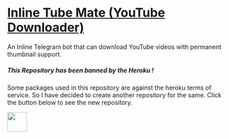 <h1 align="left">
    <a href="https://github.com/m4mallu">Inline Tube Mate (YouTube Downloader)
</a>
</h1>

An Inline Telegram bot that can download YouTube videos with permanent thumbnail support.

<h5>This Repository has been banned by the Heroku !</h6>
Some packages used in this repository are against the heroku terms of service. So I have decided 
to create another repository for the same. Click the button below to see the new repository.
<p align="left">
  <a href="https://github.com/m4mallu/tube">
     <img src ="https://img.shields.io/badge/Click-Here-orange" height="45"/>
  </a>
</p>